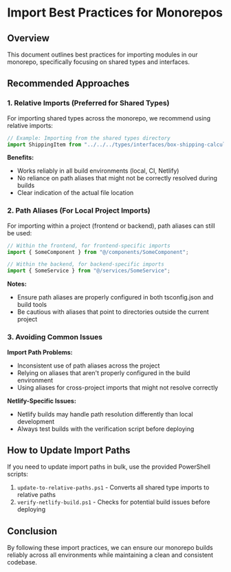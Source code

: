 # Import Best Practices for Monorepos

## Overview

This document outlines best practices for importing modules in our monorepo, specifically focusing on shared types and interfaces.

## Recommended Approaches

### 1. Relative Imports (Preferred for Shared Types)

For importing shared types across the monorepo, we recommend using relative imports:

```typescript
// Example: Importing from the shared types directory
import ShippingItem from "../../../types/interfaces/box-shipping-calculator/ShippingItem";
```

**Benefits:**

- Works reliably in all build environments (local, CI, Netlify)
- No reliance on path aliases that might not be correctly resolved during builds
- Clear indication of the actual file location

### 2. Path Aliases (For Local Project Imports)

For importing within a project (frontend or backend), path aliases can still be used:

```typescript
// Within the frontend, for frontend-specific imports
import { SomeComponent } from "@/components/SomeComponent";

// Within the backend, for backend-specific imports
import { SomeService } from "@/services/SomeService";
```

**Notes:**

- Ensure path aliases are properly configured in both tsconfig.json and build tools
- Be cautious with aliases that point to directories outside the current project

### 3. Avoiding Common Issues

**Import Path Problems:**

- Inconsistent use of path aliases across the project
- Relying on aliases that aren't properly configured in the build environment
- Using aliases for cross-project imports that might not resolve correctly

**Netlify-Specific Issues:**

- Netlify builds may handle path resolution differently than local development
- Always test builds with the verification script before deploying

## How to Update Import Paths

If you need to update import paths in bulk, use the provided PowerShell scripts:

1. `update-to-relative-paths.ps1` - Converts all shared type imports to relative paths
2. `verify-netlify-build.ps1` - Checks for potential build issues before deploying

## Conclusion

By following these import practices, we can ensure our monorepo builds reliably across all environments while maintaining a clean and consistent codebase.
